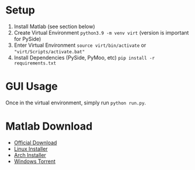 # Setup
1. Install Matlab (see section below)
2. Create Virtual Environment `python3.9 -m venv virt` (version is important for PySide)
3. Enter Virtual Environment `source virt/bin/activate` or `"virt/Scripts/activate.bat"`
4. Install Dependencies (PySide, PyMoo, etc) `pip install -r requirements.txt`


# GUI Usage
Once in the virtual environment, simply run `python run.py`.


# Matlab Download
* [Official Download](https://www.mathworks.com/help/install/ug/install-products-with-internet-connection.html)
* [Linux Installer](https://github.com/marshki/matlab_installer)
* [Arch Installer](https://github.com/Rubo3/matlab-aur)
* [Windows Torrent](https://tinyurl.com/ynhcdh7r)